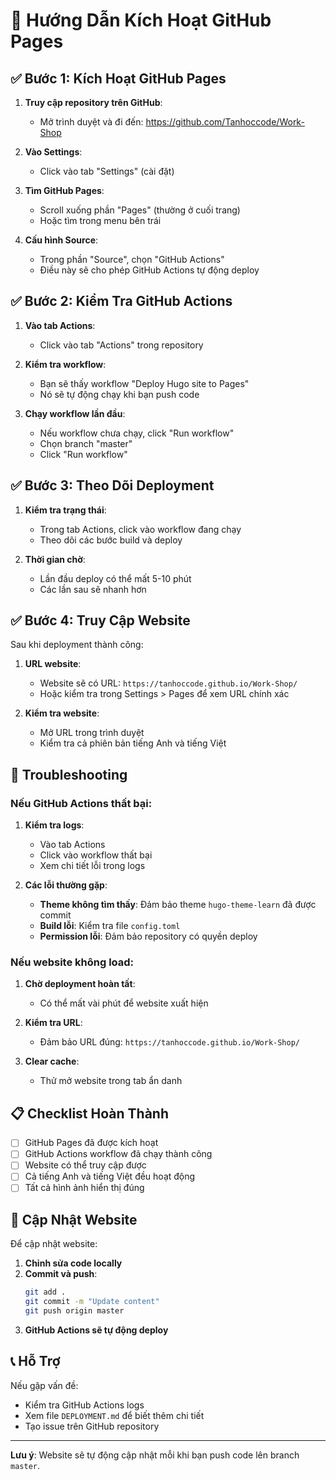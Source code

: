 # 🚀 Hướng Dẫn Kích Hoạt GitHub Pages

## ✅ Bước 1: Kích Hoạt GitHub Pages

1. **Truy cập repository trên GitHub**:
   - Mở trình duyệt và đi đến: https://github.com/Tanhoccode/Work-Shop

2. **Vào Settings**:
   - Click vào tab "Settings" (cài đặt)

3. **Tìm GitHub Pages**:
   - Scroll xuống phần "Pages" (thường ở cuối trang)
   - Hoặc tìm trong menu bên trái

4. **Cấu hình Source**:
   - Trong phần "Source", chọn "GitHub Actions"
   - Điều này sẽ cho phép GitHub Actions tự động deploy

## ✅ Bước 2: Kiểm Tra GitHub Actions

1. **Vào tab Actions**:
   - Click vào tab "Actions" trong repository

2. **Kiểm tra workflow**:
   - Bạn sẽ thấy workflow "Deploy Hugo site to Pages"
   - Nó sẽ tự động chạy khi bạn push code

3. **Chạy workflow lần đầu**:
   - Nếu workflow chưa chạy, click "Run workflow"
   - Chọn branch "master"
   - Click "Run workflow"

## ✅ Bước 3: Theo Dõi Deployment

1. **Kiểm tra trạng thái**:
   - Trong tab Actions, click vào workflow đang chạy
   - Theo dõi các bước build và deploy

2. **Thời gian chờ**:
   - Lần đầu deploy có thể mất 5-10 phút
   - Các lần sau sẽ nhanh hơn

## ✅ Bước 4: Truy Cập Website

Sau khi deployment thành công:

1. **URL website**:
   - Website sẽ có URL: `https://tanhoccode.github.io/Work-Shop/`
   - Hoặc kiểm tra trong Settings > Pages để xem URL chính xác

2. **Kiểm tra website**:
   - Mở URL trong trình duyệt
   - Kiểm tra cả phiên bản tiếng Anh và tiếng Việt

## 🔧 Troubleshooting

### Nếu GitHub Actions thất bại:

1. **Kiểm tra logs**:
   - Vào tab Actions
   - Click vào workflow thất bại
   - Xem chi tiết lỗi trong logs

2. **Các lỗi thường gặp**:
   - **Theme không tìm thấy**: Đảm bảo theme `hugo-theme-learn` đã được commit
   - **Build lỗi**: Kiểm tra file `config.toml`
   - **Permission lỗi**: Đảm bảo repository có quyền deploy

### Nếu website không load:

1. **Chờ deployment hoàn tất**:
   - Có thể mất vài phút để website xuất hiện

2. **Kiểm tra URL**:
   - Đảm bảo URL đúng: `https://tanhoccode.github.io/Work-Shop/`

3. **Clear cache**:
   - Thử mở website trong tab ẩn danh

## 📋 Checklist Hoàn Thành

- [ ] GitHub Pages đã được kích hoạt
- [ ] GitHub Actions workflow đã chạy thành công
- [ ] Website có thể truy cập được
- [ ] Cả tiếng Anh và tiếng Việt đều hoạt động
- [ ] Tất cả hình ảnh hiển thị đúng

## 🎯 Cập Nhật Website

Để cập nhật website:

1. **Chỉnh sửa code locally**
2. **Commit và push**:
   ```bash
   git add .
   git commit -m "Update content"
   git push origin master
   ```
3. **GitHub Actions sẽ tự động deploy**

## 📞 Hỗ Trợ

Nếu gặp vấn đề:
- Kiểm tra GitHub Actions logs
- Xem file `DEPLOYMENT.md` để biết thêm chi tiết
- Tạo issue trên GitHub repository

---

**Lưu ý**: Website sẽ tự động cập nhật mỗi khi bạn push code lên branch `master`. 